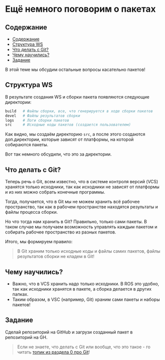 # Ещё немного поговорим о пакетах

## Содержание

- [Содержание](#содержание)
- [Структура WS](#структура-ws)
- [Что делать с Git?](#что-делать-с-git)
- [Чему научились?](#чему-научились)
- [Задание](#задание)

В этой теме мы обсудим остальные вопросы касательно пакетов!

## Структура WS

В результате создания WS и сборки пакета появляются следующие директории:

```bash
build   # Файлы сборки, все, что генерируется в ходе сборки пакетов
devel   # Файлы результатов сборки
logs    # Логи сборки пакетов
src     # Исходные коды пакетов (создается пользователем)
```

Как видно, мы создаём директорию `src`, а после этого создаются доп.директории, которые зависят от платформы, на которой собираются пакеты.

Вот так немного обсудили, что это за директории.

## Что делать с Git?

Теперь речь о Git, всем известно, что в системе контроля версий (VCS) хранятся только исходники, так как исходники не зависят от платформы и из них можно собрать конечные программы.

Тогда, получается, что в Git мы не можем хранить всё рабочее пространство, так как в рабочем пространстве находятся результаты и файлы процесса сборки.

Но что тогда нам хранить в Git? Правильно, только сами пакеты. В таком случае мы получаем возможность управлять каждым пакетом и собирать рабочее пространство из разных пакетов.

Итого, мы формируем правило:

> В Git храним только исходные коды и файлы самих пакетов, файлы результатов сборки не кладем в Git!

## Чему научились?

- Важно, что в VCS хранить надо только исходники. В ROS это удобно, так как исходники хранятся в пакете, а сборка делается в других папках.
- Таким образом, в VSC (например, Git) храним сами пакеты и наборы пакетов!

## Задание

Сделай репозиторий на GitHub и загрузи созданный пакет в репозиторий на GH.

> Если не знаете, что делать с Git или вообще, что это такое - го читать [топик из раздела 0 про Git](0_02_Git_CLI.md)!
